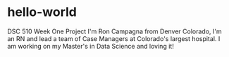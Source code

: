 # hello-world
DSC 510 Week One Project
I'm Ron Campagna from Denver Colorado, I'm an RN and lead a team of Case Managers at Colorado's largest hospital.  I am working on my Master's in Data Science and loving it!
